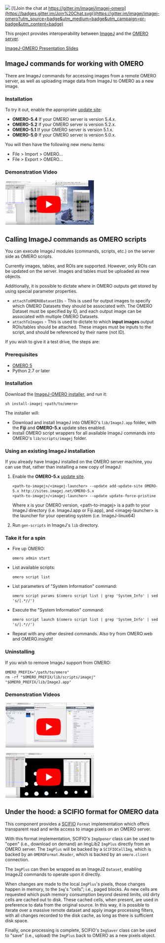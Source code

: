 [![](https://travis-ci.org/imagej/imagej-omero.svg?branch=master)](https://travis-ci.org/imagej/imagej-omero)
[![Join the chat at https://gitter.im/imagej/imagej-omero](https://badges.gitter.im/Join%20Chat.svg)](https://gitter.im/imagej/imagej-omero?utm_source=badge&utm_medium=badge&utm_campaign=pr-badge&utm_content=badge)

This project provides interoperability between
[ImageJ](http://imagej.net/) and the [OMERO server](http://imagej.net/OMERO).

[ImageJ-OMERO Presentation Slides](http://imagej.github.io/presentations/2018-05-30-imagej-omero/#/)

## ImageJ commands for working with OMERO

There are ImageJ commands for accessing images from a remote OMERO server,
as well as uploading image data from ImageJ to OMERO as a new image.

### Installation

To try it out, enable the appropriate
[update site](http://imagej.net/Update_Sites):

* __OMERO-5.4__ If your OMERO server is version 5.4.x.
* __OMERO-5.2__ If your OMERO server is version 5.2.x.
* __OMERO-5.1__ If your OMERO server is version 5.1.x.
* __OMERO-5.0__ If your OMERO server is version 5.0.x.

You will then have the following new menu items:

* File > Import > OMERO...
* File > Export > OMERO...

### Demonstration Video

[![](resources/ij2-update-roi-demo-icon.PNG)](https://www.youtube.com/watch?v=st1E9Qxu0-s)

## Calling ImageJ commands as OMERO scripts

You can execute ImageJ modules (commands, scripts, etc.) on the server side as
OMERO scripts.

Currently images, tables, and ROIs are supported. However, only ROIs can be
updated on the server. Images and tables must be uploaded as new objects.

Additionally, it is possible to dictate where in OMERO outputs get stored by
using special parameter properties.

*   `attachToOMERODatasetIDs` - This is used for output images to specify which
    OMERO Datasets they should be associated with. The OMERO Dataset must be
    specified by ID, and each output image can be associated with multiple
    OMERO Datasets.
*   `attachToImages` - This is used to dictate to which **input images** output
    ROIs/tables should be attached. These images must be inputs to the script,
    and should be referenced by their name (not ID).

If you wish to give it a test drive, the steps are:

### Prerequisites

*   [OMERO 5](http://www.openmicroscopy.org/site/support/omero5/sysadmins/unix/server-installation.html)
*   Python 2.7 or later

### Installation

Download the
[ImageJ-OMERO installer](https://raw.githubusercontent.com/imagej/imagej-omero/master/bin/install-imagej),
and run it:

```shell
sh install-imagej <path/to/omero>
```

The installer will:

*   Download and install ImageJ into OMERO's `lib/ImageJ.app` folder,
    with the __Fiji__ and __OMERO-5.x__ update sites enabled.
*   Install OMERO script wrappers for all available ImageJ commands
    into OMERO's `lib/scripts/imagej` folder.

### Using an existing ImageJ installation

If you already have ImageJ installed on the OMERO server machine,
you can use that, rather than installing a new copy of ImageJ:

1.  Enable the __OMERO-5.x__ [update site](http://imagej.net/Update_Sites).

    ```shell
    <path-to-imagej>/<imagej-launcher> --update add-update-site OMERO-5.x http://sites.imagej.net/OMERO-5.x
    <path-to-imagej>/<imagej-launcher> --update update-force-pristine
    ```

    Where x is your OMERO version, &lt;path-to-imagej&gt; is a path to your ImageJ directory (i.e. ImageJ.app or Fiji.app), and &lt;imagej-launcher&gt; is the launcher for your operating system (i.e. ImageJ-linux64)

2.  Run `gen-scripts` in ImageJ's `lib` directory.

### Take it for a spin

*   Fire up OMERO:

    ```shell
    omero admin start
    ```

*   List available scripts:

    ```shell
    omero script list
    ```

*   List parameters of "System Information" command:

    ```shell
    omero script params $(omero script list | grep 'System_Info' | sed 's/|.*//')
    ```

*   Execute the "System Information" command:

    ```shell
    omero script launch $(omero script list | grep 'System_Info' | sed 's/|.*//')
    ```

*   Repeat with any other desired commands.
    Also try from OMERO.web and OMERO.insight!

### Uninstalling

If you wish to remove ImageJ support from OMERO:

```shell
OMERO_PREFIX="/path/to/omero"
rm -rf "$OMERO_PREFIX/lib/scripts/imagej" "$OMERO_PREFIX/lib/ImageJ.app"
```

### Demonstration Videos

[![](resources/ij2-invert-image-demo-icon.PNG)](https://www.youtube.com/watch?v=gpu2NdidBHQ)

[![](resources/ij1-analyze-particles-demo-icon.PNG)](https://www.youtube.com/watch?v=CQP_cIYt00U)

## Under the hood: a SCIFIO format for OMERO data

This component provides a [SCIFIO](http://imagej.net/SCIFIO) `Format`
implementation which offers transparent read and write access to image pixels
on an OMERO server.

With this format implementation, SCIFIO's `ImgOpener` class can be used to
"open" (i.e., download on demand) an ImgLib2 `ImgPlus` directly from an OMERO
server. The `ImgPlus` will be backed by a `SCIFIOCellImg`, which is backed by
an `OMEROFormat.Reader`, which is backed by an `omero.client` connection.

The `ImgPlus` can then be wrapped as an ImageJ2 `Dataset`, enabling ImageJ2
commands to operate upon it directly.

When changes are made to the local `ImgPlus`'s pixels, those changes happen in
memory, to the `Img`'s "cells"; i.e., paged blocks. As new cells are requested
which push memory consumption beyond desired limits, old dirty cells are cached
out to disk. These cached cells, when present, are used in preference to data
from the original source. In this way, it is possible to iterate over a massive
remote dataset and apply image processing filters, with all changes recorded to
the disk cache, as long as there is sufficient disk space.

Finally, once processing is complete, SCIFIO's `ImgSaver` class can be used to
"save" (i.e., upload) the `ImgPlus` back to OMERO as a new pixels object.
